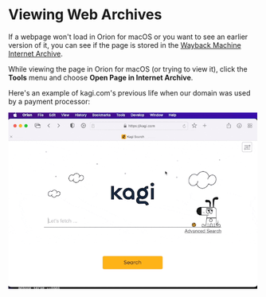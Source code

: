 # Viewing Web Archives

If a webpage won't load in Orion for macOS or you want to see an earlier version of it, you can see if the page is stored in the [Wayback Machine Internet Archive](https://web.archive.org).

While viewing the page in Orion for macOS (or trying to view it), click the **Tools** menu and choose **Open Page in Internet Archive**.

Here's an example of kagi.com's previous life when our domain was used by a payment processor:

<img src="media/macos_web_archive.gif" width="500" alt="Web Archive of kagi.com"><br />

